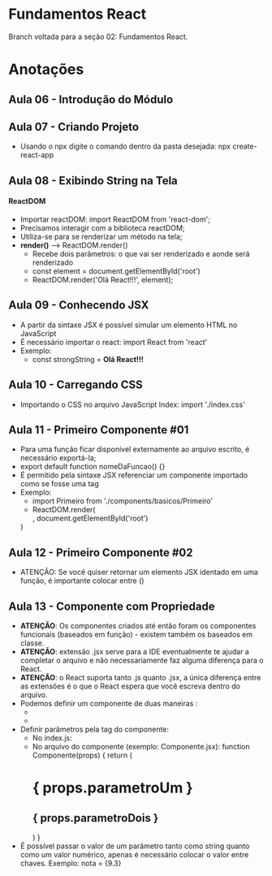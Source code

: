 # Fundamentos React
Branch voltada para a seção 02: Fundamentos React.

# Anotações

## Aula 06 - Introdução do Módulo

## Aula 07 - Criando Projeto

* Usando o npx digite o comando dentro da pasta desejada: npx create-react-app

## Aula 08 - Exibindo String na Tela

#### ReactDOM

* Importar reactDOM: import ReactDOM from 'react-dom';
* Precisamos interagir com a biblioteca reactDOM;
* Utiliza-se para se renderizar um método na tela;
* **render()** --> ReactDOM.render()
    * Recebe dois parâmetros: o que vai ser renderizado e aonde será renderizado
    * const element = document.getElementById('root')
    * ReactDOM.render('Olá React!!!', element);

## Aula 09 - Conhecendo JSX

* A partir da sintaxe JSX é possível simular um elemento HTML no JavaScript
* É necessário importar o react: import React from 'react'
* Exemplo:
    * const strongString = <strong>Olá React!!!</strong>

## Aula 10 - Carregando CSS

* Importando o CSS no arquivo JavaScript Index: import './index.css'

## Aula 11 - Primeiro Componente #01

* Para uma função ficar disponível externamente ao arquivo escrito, é necessário exportá-la;
* export default function nomeDaFuncao() {}
* É permitido pela sintaxe JSX referenciar um componente importado como se fosse uma tag
* Exemplo:
    * import Primeiro from './components/basicos/Primeiro'
    * ReactDOM.render(
        <div>
            <Primeiro></Primeiro>
        </div>, 
        document.getElementById('root')
    )

## Aula 12 - Primeiro Componente #02

* ATENÇÃO: Se você quiser retornar um elemento JSX identado em uma função, é importante colocar entre ()

## Aula 13 - Componente com Propriedade

* **ATENÇÃO**: Os componentes criados até então foram os componentes funcionais (baseados em função) - existem também os baseados em classe.
* **ATENÇÃO**: extensão .jsx serve para a IDE eventualmente te ajudar a completar o arquivo e não necessariamente faz alguma diferença para o React.
* **ATENÇÃO**: o React suporta tanto .js quanto .jsx, a única diferença entre as extensões é o que o React espera que você escreva dentro do arquivo.
* Podemos definir um componente de duas maneiras :
    * <Primeiro></Primeiro>
    * <Primeiro />
* Definir parâmetros pela tag do componente:
    * No index.js: <Componente parametroUm = "valorUm" parametroDois = "valorDois" />
    * No arquivo do componente (exemplo: Componente.jsx): 
    function Componente(props) {
        return (
            <div>
                <h1>{ props.parametroUm }</h1>
                <h2>{ props.parametroDois }</h2>
            </div>
        )
    }
* É possível passar o valor de um parâmetro tanto como string quanto como um valor numérico, apenas é necessário colocar o valor entre chaves. Exemplo: nota = {9.3}